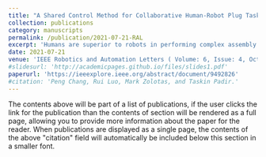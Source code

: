```yaml
---
title: "A Shared Control Method for Collaborative Human-Robot Plug Task"
collection: publications
category: manuscripts
permalink: /publication/2021-07-21-RAL
excerpt: 'Humans are superior to robots in performing complex assembly tasks primarily due to their dexterity and sensorimotor abilities. When humans and robots collaborate to complete an assembly task, it is critical to provide the robot with sufficiently precise manipulation capabilities and formulate a shared control method that coordinates human and robot actions. In this study, we are investigating human-robot collaboration in completing an assembly task, namely the plug task. The plug task, motivated by the 2015 DARPA Robotics Challenge Finals, involves inserting a plug connected with a cable into a paired socket. The human holds the socket while the robot is grasping the cable and manages to insert the plug. ...'
date: 2021-07-21
venue: 'IEEE Robotics and Automation Letters ( Volume: 6, Issue: 4, October 2021)'
#slidesurl: 'http://academicpages.github.io/files/slides1.pdf'
paperurl: 'https://ieeexplore.ieee.org/abstract/document/9492826'
#citation: 'Peng Chang, Rui Luo, Mark Zolotas, and Taskin Padir.'
---
```


The contents above will be part of a list of publications, if the user clicks the link for the publication than the contents of section will be rendered as a full page, allowing you to provide more information about the paper for the reader. When publications are displayed as a single page, the contents of the above "citation" field will automatically be included below this section in a smaller font.
